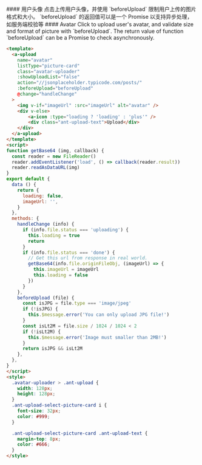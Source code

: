 <cn>
#### 用户头像
点击上传用户头像，并使用 `beforeUpload` 限制用户上传的图片格式和大小。
`beforeUpload` 的返回值可以是一个 Promise 以支持异步处理，如服务端校验等
</cn>

<us>
#### Avatar
Click to upload user's avatar, and validate size and format of picture with `beforeUpload`.
The return value of function `beforeUpload` can be a Promise to check asynchronously.
</us>

```html
<template>
  <a-upload
    name="avatar"
    listType="picture-card"
    class="avatar-uploader"
    :showUploadList="false"
    action="//jsonplaceholder.typicode.com/posts/"
    :beforeUpload="beforeUpload"
    @change="handleChange"
  >
    <img v-if="imageUrl" :src="imageUrl" alt="avatar" />
    <div v-else>
        <a-icon :type="loading ? 'loading' : 'plus'" />
        <div class="ant-upload-text">Upload</div>
    </div>
  </a-upload>
</template>
<script>
function getBase64 (img, callback) {
  const reader = new FileReader()
  reader.addEventListener('load', () => callback(reader.result))
  reader.readAsDataURL(img)
}
export default {
  data () {
    return {
      loading: false,
      imageUrl: '',
    }
  },
  methods: {
    handleChange (info) {
      if (info.file.status === 'uploading') {
        this.loading = true
        return
      }
      if (info.file.status === 'done') {
        // Get this url from response in real world.
        getBase64(info.file.originFileObj, (imageUrl) => {
          this.imageUrl = imageUrl
          this.loading = false
        })
      }
    },
    beforeUpload (file) {
      const isJPG = file.type === 'image/jpeg'
      if (!isJPG) {
        this.$message.error('You can only upload JPG file!')
      }
      const isLt2M = file.size / 1024 / 1024 < 2
      if (!isLt2M) {
        this.$message.error('Image must smaller than 2MB!')
      }
      return isJPG && isLt2M
    },
  },
}
</script>
<style>
  .avatar-uploader > .ant-upload {
    width: 128px;
    height: 128px;
  }
  .ant-upload-select-picture-card i {
    font-size: 32px;
    color: #999;
  }

  .ant-upload-select-picture-card .ant-upload-text {
    margin-top: 8px;
    color: #666;
  }
</style>
```


